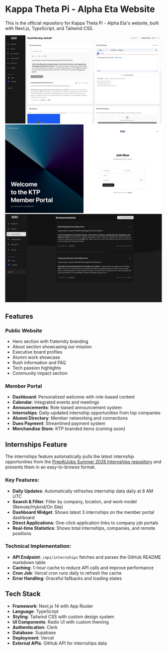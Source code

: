 # Kappa Theta Pi - Alpha Eta Website

This is the official repository for Kappa Theta Pi - Alpha Eta's website, built with Next.js, TypeScript, and Tailwind CSS.

<img src="public/ktp-portal-section/dashboard.png" alt="Dashboard"><img src="public/ktp-portal-section/login.png" alt="Login"><img src="public/ktp-portal-section/announcements.png" alt="Announcements">

## Features

### Public Website
- Hero section with fraternity branding
- About section showcasing our mission
- Executive board profiles
- Alumni work showcase
- Rush information and FAQ
- Tech passion highlights
- Community impact section

### Member Portal
- **Dashboard**: Personalized welcome with role-based content
- **Calendar**: Integrated events and meetings
- **Announcements**: Role-based announcement system
- **Internships**: Daily-updated internship opportunities from top companies
- **Alumni Directory**: Member networking and connections
- **Dues Payment**: Streamlined payment system
- **Merchandise Store**: KTP branded items (coming soon)

## Internships Feature

The internships feature automatically pulls the latest internship opportunities from the [PrepAIJobs Summer 2026 Internships repository](https://github.com/PrepAIJobs/Summer2026-Internships) and presents them in an easy-to-browse format.

### Key Features:
- **Daily Updates**: Automatically refreshes internship data daily at 8 AM UTC
- **Search & Filter**: Filter by company, location, and work model (Remote/Hybrid/On Site)
- **Dashboard Widget**: Shows latest 3 internships on the member portal dashboard
- **Direct Applications**: One-click application links to company job portals
- **Real-time Statistics**: Shows total internships, companies, and remote positions

### Technical Implementation:
- **API Endpoint**: `/api/internships` fetches and parses the GitHub README markdown table
- **Caching**: 1-hour cache to reduce API calls and improve performance
- **Cron Job**: Vercel cron runs daily to refresh the cache
- **Error Handling**: Graceful fallbacks and loading states

## Tech Stack

- **Framework**: Next.js 14 with App Router
- **Language**: TypeScript
- **Styling**: Tailwind CSS with custom design system
- **UI Components**: Radix UI with custom theming
- **Authentication**: Clerk
- **Database**: Supabase
- **Deployment**: Vercel
- **External APIs**: GitHub API for internships data
